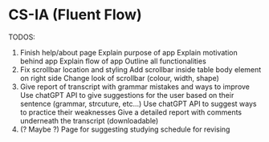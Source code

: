 # CS-IA (Fluent Flow)

TODOS:
1. Finish help/about page
      Explain purpose of app
      Explain motivation behind app
      Explain flow of app
      Outline all functionalities
2. Fix scrollbar location and styling
      Add scrollbar inside table body element on right side
      Change look of scrollbar (colour, width, shape)
3. Give report of transcript with grammar mistakes and ways to improve
      Use chatGPT API to give suggestions for the user based on their sentence (grammar, strcuture, etc...)
      Use chatGPT API to suggest ways to practice their weaknesses
      Give a detailed report with comments underneath the transcript (downloadable)
4. (? Maybe ?) Page for suggesting studying schedule for revising
